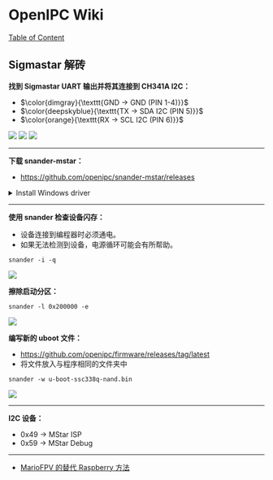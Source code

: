 # OpenIPC Wiki
[Table of Content](../README.zh.md)

Sigmastar 解砖 
---

**找到 Sigmastar UART 输出并将其连接到 CH341A I2C：**
- $\color{dimgray}{\texttt{GND -> GND (PIN 1-4)}}$
- $\color{deepskyblue}{\texttt{TX -> SDA I2C (PIN 5)}}$
- $\color{orange}{\texttt{RX -> SCL I2C (PIN 6)}}$

<img src="../images/sigmastar-ch341a.webp">
<img src="../images/sigmastar-uart.webp">
<img src="../images/sigmastar-example.webp">

---

**下载 snander-mstar：** 
- https://github.com/openipc/snander-mstar/releases

<details>
<summary>Install Windows driver</summary>
<img src="../images/sigmastar-driver.webp">
</details>

---

**使用 snander 检查设备闪存：**
- 设备连接到编程器时必须通电。
- 如果无法检测到设备，电源循环可能会有所帮助。
```
snander -i -q
```

<img src="../images/sigmastar-check.webp">

**擦除启动分区：** 
```
snander -l 0x200000 -e
```

<img src="../images/sigmastar-erase.webp">

**编写新的 uboot 文件：**
- https://github.com/openipc/firmware/releases/tag/latest
- 将文件放入与程序相同的文件夹中 
```
snander -w u-boot-ssc338q-nand.bin
```

<img src="../images/sigmastar-write.webp">

---

**I2C 设备：**
- 0x49 -> MStar ISP
- 0x59 -> MStar Debug

---

- [MarioFPV 的替代 Raspberry 方法](https://youtu.be/88C8UvyKQlQ)

